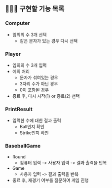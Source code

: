 ## 👩🏻‍💻 구현할 기능 목록

### Computer
- 임의의 수 3개 선택
    - 같은 문자가 있는 경우 다시 선택

### Player
- 임의의 수 3개 입력
- 예외 처리
    - 문자가 섞여있는 경우
    - 3자리 수가 아닌 경우
    - 0이 포함된 경우
- 종료 후, 다시 시작(1) or 종료(2) 선택

### PrintResult
- 입력한 수에 대한 결과 출력
    - Ball인지 확인
    - Strike인지 확인

### BaseballGame
- Round
    - 컴퓨터 입력 -> 사용자 입력 -> 결과 출력을 반복
- Game
    - 사용자 입력 -> 결과 출력을 반복
- 종료 후, 재경기 여부를 질문하여 게임 진행